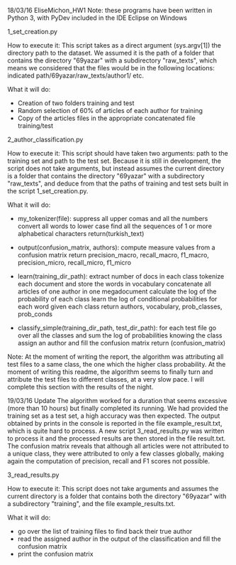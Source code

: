 18/03/16 EliseMichon_HW1
Note: these programs have been written in Python 3, with PyDev included in the IDE Eclipse on Windows

1_set_creation.py

How to execute it:
This script takes as a direct argument (sys.argv[1]) the directory path to the dataset. We assumed it is the path of a folder that contains the directory "69yazar" with a subdirectory "raw_texts", which means we considered that the files would be in the following locations: indicated path/69yazar/raw_texts/author1/ etc.

What it will do:
- Creation of two folders training and test
- Random selection of 60% of articles of each author for training
- Copy of the articles files in the appropriate concatenated file training/test


2_author_classification.py

How to execute it: 
This script should have taken two arguments: path to the training set and path to the test set. Because it is still in development, the script does not take arguments, but instead assumes the current directory is a folder that contains the directory "69yazar" with a subdirectory "raw_texts", and deduce from that the paths of training and test sets built in the script 1_set_creation.py. 

What it will do:
- my_tokenizer(file):
  suppress all upper comas and all the numbers
  convert all words to lower case
  find all the sequences of 1 or more alphabetical characters
  return(turkish_text)
  
- output(confusion_matrix, authors):
  compute measure values from a confusion matrix
  return precision_macro, recall_macro, f1_macro, precision_micro, recall_micro, f1_micro

- learn(training_dir_path):
  extract number of docs in each class
  tokenize each document and store the words in vocabulary
  concatenate all articles of one author in one megadocument
  calculate the log of the probability of each class
  learn the log of conditional probabilities for each word given each class 
  return authors, vocabulary, prob_classes, prob_conds

- classify_simple(training_dir_path, test_dir_path):
  for each test file go over all the classes and sum the log of probabilities knowing the class
  assign an author and fill the confusion matrix
  return (confusion_matrix)

Note:
At the moment of writing the report, the algorithm was attributing all test files to a same class, the one which the higher class probability. At the moment of writing this readme, the algorithm seems to finally turn and attribute the test files to different classes, at a very slow pace. I will complete this section with the results of the night. 

19/03/16 Update 
The algorithm worked for a duration that seems excessive (more than 10 hours) but finally completed its running. We had provided the training set as a test set, a high accuracy was then expected. The output obtained by prints in the console is reported in the file example_result.txt, which is quite hard to process. A new script 3_read_results.py was written to process it and the processed results are then stored in the file result.txt. The confusion matrix reveals that although all articles were not attributed to a unique class, they were attributed to only a few classes globally, making again the computation of precision, recall and F1 scores not possible.

3_read_results.py

How to execute it: 
This script does not take arguments and assumes the current directory is a folder that contains both the directory "69yazar" with a subdirectory "training", and the file example_results.txt.

What it will do:
- go over the list of training files to find back their true author
- read the assigned author in the output of the classification and fill the confusion matrix
- print the confusion matrix
